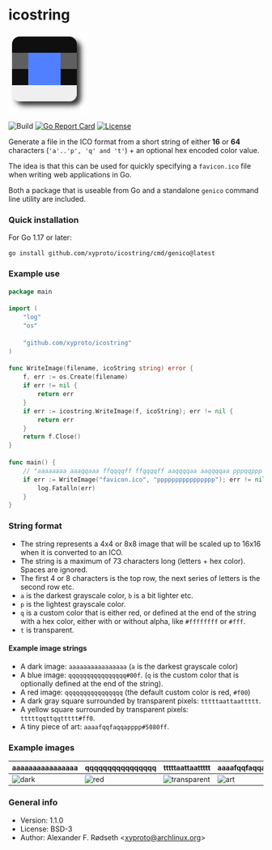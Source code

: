 # icostring

![logo](img/icostring.png)

![Build](https://github.com/xyproto/icostring/workflows/Build/badge.svg) [![Go Report Card](https://goreportcard.com/badge/github.com/xyproto/icostrin)](https://goreportcard.com/report/github.com/xyproto/icostring) [![License](https://img.shields.io/badge/license-BSD-green.svg?style=flat)](https://raw.githubusercontent.com/xyproto/icostring/main/LICENSE)

Generate a file in the ICO format from a short string of either **16** or **64** characters (`'a'..'p', 'q' and 't'`) + an optional hex encoded color value.

The idea is that this can be used for quickly specifying a `favicon.ico` file when writing web applications in Go.

Both a package that is useable from Go and a standalone `genico` command line utility are included.

### Quick installation

For Go 1.17 or later:

    go install github.com/xyproto/icostring/cmd/genico@latest

### Example use

```go
package main

import (
    "log"
    "os"

    "github.com/xyproto/icostring"
)

func WriteImage(filename, icoString string) error {
    f, err := os.Create(filename)
    if err != nil {
        return err
    }
    if err := icostring.WriteImage(f, icoString); err != nil {
        return err
    }
    return f.Close()
}

func main() {
    // "aaaaaaaa aaaqqaaa ffqqqqff ffqqqqff aaqqqqaa aaqqqqaa pppqqppp pppppppp #08f" is also a valid icostring
    if err := WriteImage("favicon.ico", "pppppppppppppppp"); err != nil {
        log.Fatalln(err)
    }
}
```

### String format

* The string represents a 4x4 or 8x8 image that will be scaled up to 16x16 when it is converted to an ICO.
* The string is a maximum of 73 characters long (letters + hex color). Spaces are ignored.
* The first 4 or 8 characters is the top row, the next series of letters is the second row etc.
* `a` is the darkest grayscale color, `b` is a bit lighter etc.
* `p` is the lightest grayscale color.
* `q` is a custom color that is either red, or defined at the end of the string with a hex color, either with or without alpha, like `#ffffffff` or `#fff`.
* `t` is transparent.

#### Example image strings

* A dark image: `aaaaaaaaaaaaaaaa` (`a` is the darkest grayscale color)
* A blue image: `qqqqqqqqqqqqqqqq#00f`. (`q` is the custom color that is optionally defined at the end of the string).
* A red image: `qqqqqqqqqqqqqqqq` (the default custom color is red, `#f00`)
* A dark gray square surrounded by transparent pixels: `tttttaattaattttt`.
* A yellow square surrounded by transparent pixels: `tttttqqttqqttttt#ff0`.
* A tiny piece of art: `aaaafqqfaqqapppp#5080ff`.

### Example images

| aaaaaaaaaaaaaaaa                  | qqqqqqqqqqqqqqqq                  | tttttaattaattttt                             | aaaafqqfaqqapppp#5080ff                     |
| --------------------------------- | --------------------------------- | -------------------------------------------- | ------------------------------------------- |
| ![dark](img/aaaaaaaaaaaaaaaa.ico) | ![red](img/qqqqqqqqqqqqqqqq.ico)  | ![transparent](img/tttttaattaattttt.ico)     | ![art](img/aaaafqqfaqqapppp.ico)            |

### General info

* Version: 1.1.0
* License: BSD-3
* Author: Alexander F. Rødseth &lt;xyproto@archlinux.org&gt;
